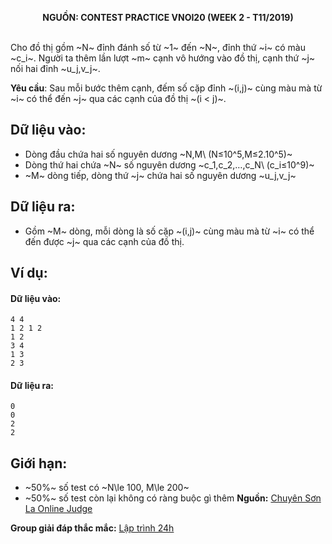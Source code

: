 **<center>NGUỒN: CONTEST PRACTICE VNOI20  (WEEK 2 - T11/2019)</center>**
<br>

Cho đồ thị gồm ~N~ đỉnh đánh số từ ~1~ đến ~N~, đỉnh thứ ~i~ có màu ~c_i~. Người ta thêm lần lượt ~m~ cạnh vô hướng vào đồ thị, cạnh thứ ~j~ nối hai đỉnh ~u_j,v_j~.

**Yêu cầu**: Sau mỗi bước thêm cạnh, đếm số cặp đỉnh ~(i,j)~ cùng màu mà từ ~i~ có thể đến ~j~ qua các cạnh của đồ thị ~(i < j)~.

## Dữ liệu vào:
- Dòng đầu chứa hai số nguyên dương ~N,M\ (N≤10^5,M≤2.10^5)~
- Dòng thứ hai chứa ~N~ số nguyên dương ~c_1,c_2,…,c_N\  (c_i≤10^9)~
- ~M~ dòng tiếp, dòng thứ ~j~ chứa hai số nguyên dương ~u_j,v_j~

## Dữ liệu ra:
- Gồm ~M~ dòng, mỗi dòng là số cặp ~(i,j)~ cùng màu mà từ ~i~ có thể đến được ~j~ qua các cạnh của đồ thị.

## Ví dụ: 
#### Dữ liệu vào:
```
4 4 
1 2 1 2
1 2
3 4
1 3
2 3
```

#### Dữ liệu ra:
```
0
0
2
2
```
## Giới hạn:
- ~50\%~ số test có ~N\le 100, M\le 200~
- ~50\%~ số test còn lại không có ràng buộc gì thêm
**Nguồn:** [Chuyên Sơn La Online Judge](http://csloj.ddns.net/)

**Group giải đáp thắc mắc:** [Lập trình 24h](https://www.facebook.com/groups/1386904321519984)